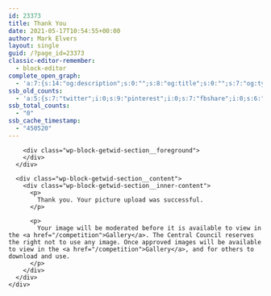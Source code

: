 ```yaml
---
id: 23373
title: Thank You
date: 2021-05-17T10:54:55+00:00
author: Mark Elvers
layout: single
guid: /?page_id=23373
classic-editor-remember:
  - block-editor
complete_open_graph:
  - 'a:7:{s:14:"og:description";s:0:"";s:8:"og:title";s:0:"";s:7:"og:type";s:0:"";s:12:"twitter:card";s:7:"summary";s:15:"twitter:creator";s:0:"";s:19:"twitter:description";s:0:"";s:8:"og:image";s:0:"";}'
ssb_old_counts:
  - 'a:5:{s:7:"twitter";i:0;s:9:"pinterest";i:0;s:7:"fbshare";i:0;s:6:"reddit";i:0;s:6:"tumblr";N;}'
ssb_total_counts:
  - "0"
ssb_cache_timestamp:
  - "450520"
---
```

<div class="wp-block-getwid-section">
  <div class="wp-block-getwid-section__wrapper">
    <div class="wp-block-getwid-section__inner-wrapper">
      <div class="wp-block-getwid-section__background-holder">
        <div class="wp-block-getwid-section__background">
        </div>
        
        <div class="wp-block-getwid-section__foreground">
        </div>
      </div>
      
      <div class="wp-block-getwid-section__content">
        <div class="wp-block-getwid-section__inner-content">
          <p>
            Thank you. Your picture upload was successful.
          </p>
          
          <p>
            Your image will be moderated before it is available to view in the <a href="/competition">Gallery</a>. The Central Council reserves the right not to use any image. Once approved images will be available to view in the <a href="/competition">Gallery</a>, and for others to download and use.
          </p>
        </div>
      </div>
    </div>
  </div>
</div>
